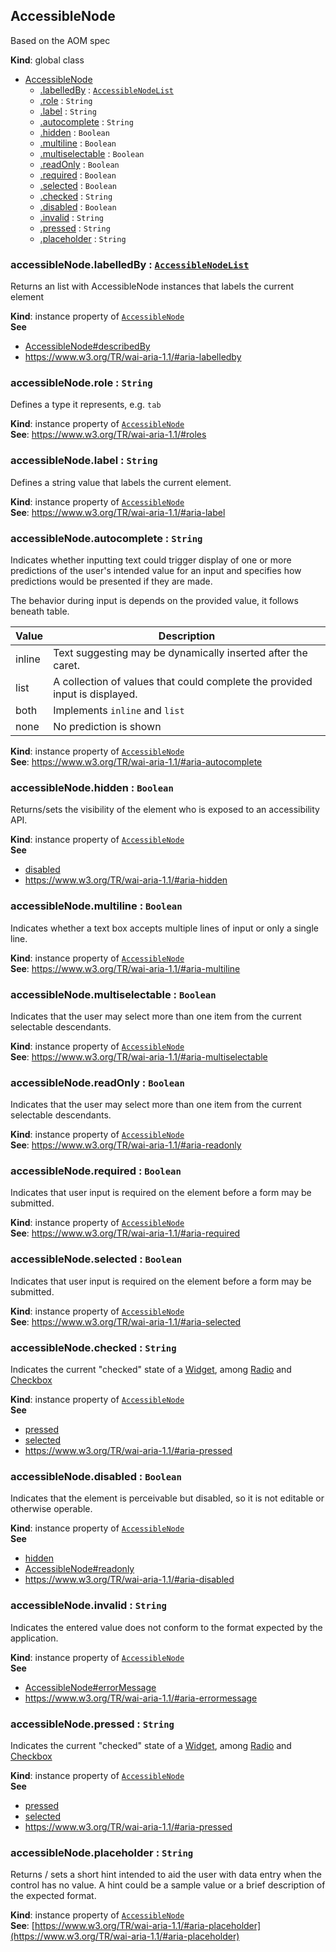 
<base href="D:\Personal\autotility./docs/">
<link rel="stylesheet" href="./dist/style.css" />
<a name="AccessibleNode"></a>

## AccessibleNode
Based on the AOM spec

**Kind**: global class  

* [AccessibleNode](#AccessibleNode)
    * [.labelledBy](#AccessibleNode+labelledBy) : [<code>AccessibleNodeList</code>](#AccessibleNodeList)
    * [.role](#AccessibleNode+role) : <code>String</code>
    * [.label](#AccessibleNode+label) : <code>String</code>
    * [.autocomplete](#AccessibleNode+autocomplete) : <code>String</code>
    * [.hidden](#AccessibleNode+hidden) : <code>Boolean</code>
    * [.multiline](#AccessibleNode+multiline) : <code>Boolean</code>
    * [.multiselectable](#AccessibleNode+multiselectable) : <code>Boolean</code>
    * [.readOnly](#AccessibleNode+readOnly) : <code>Boolean</code>
    * [.required](#AccessibleNode+required) : <code>Boolean</code>
    * [.selected](#AccessibleNode+selected) : <code>Boolean</code>
    * [.checked](#AccessibleNode+checked) : <code>String</code>
    * [.disabled](#AccessibleNode+disabled) : <code>Boolean</code>
    * [.invalid](#AccessibleNode+invalid) : <code>String</code>
    * [.pressed](#AccessibleNode+pressed) : <code>String</code>
    * [.placeholder](#AccessibleNode+placeholder) : <code>String</code>

<a name="AccessibleNode+labelledBy"></a>

### accessibleNode.labelledBy : [<code>AccessibleNodeList</code>](#AccessibleNodeList)
Returns an list with AccessibleNode instances that labels the current element

**Kind**: instance property of [<code>AccessibleNode</code>](#AccessibleNode)  
**See**

- [AccessibleNode#describedBy](AccessibleNode#describedBy)
- https://www.w3.org/TR/wai-aria-1.1/#aria-labelledby

<a name="AccessibleNode+role"></a>

### accessibleNode.role : <code>String</code>
Defines a type it represents, e.g. `tab`

**Kind**: instance property of [<code>AccessibleNode</code>](#AccessibleNode)  
**See**: https://www.w3.org/TR/wai-aria-1.1/#roles  
<a name="AccessibleNode+label"></a>

### accessibleNode.label : <code>String</code>
Defines a string value that labels the current element.

**Kind**: instance property of [<code>AccessibleNode</code>](#AccessibleNode)  
**See**: https://www.w3.org/TR/wai-aria-1.1/#aria-label  
<a name="AccessibleNode+autocomplete"></a>

### accessibleNode.autocomplete : <code>String</code>
Indicates whether inputting text could trigger display of one or more predictions of the user's
intended value for an input and specifies how predictions would be presented if they are made.

The behavior during input is depends on the provided value, it follows beneath table.

| Value  | 	Description |
| ------ | --- |
| inline | Text suggesting may be dynamically inserted after the caret.
| list   | A collection of values that could complete the provided input is displayed.
| both   | Implements `inline` and `list`
| none   | No prediction is shown

**Kind**: instance property of [<code>AccessibleNode</code>](#AccessibleNode)  
**See**: https://www.w3.org/TR/wai-aria-1.1/#aria-autocomplete  
<a name="AccessibleNode+hidden"></a>

### accessibleNode.hidden : <code>Boolean</code>
Returns/sets the visibility of the element who is exposed to an accessibility API.

**Kind**: instance property of [<code>AccessibleNode</code>](#AccessibleNode)  
**See**

- [disabled](#AccessibleNode+disabled)
- https://www.w3.org/TR/wai-aria-1.1/#aria-hidden

<a name="AccessibleNode+multiline"></a>

### accessibleNode.multiline : <code>Boolean</code>
Indicates whether a text box accepts multiple lines of input or only a single line.

**Kind**: instance property of [<code>AccessibleNode</code>](#AccessibleNode)  
**See**: https://www.w3.org/TR/wai-aria-1.1/#aria-multiline  
<a name="AccessibleNode+multiselectable"></a>

### accessibleNode.multiselectable : <code>Boolean</code>
Indicates that the user may select more than one item from the current selectable descendants.

**Kind**: instance property of [<code>AccessibleNode</code>](#AccessibleNode)  
**See**: https://www.w3.org/TR/wai-aria-1.1/#aria-multiselectable  
<a name="AccessibleNode+readOnly"></a>

### accessibleNode.readOnly : <code>Boolean</code>
Indicates that the user may select more than one item from the current selectable descendants.

**Kind**: instance property of [<code>AccessibleNode</code>](#AccessibleNode)  
**See**: https://www.w3.org/TR/wai-aria-1.1/#aria-readonly  
<a name="AccessibleNode+required"></a>

### accessibleNode.required : <code>Boolean</code>
Indicates that user input is required on the element before a form may be submitted.

**Kind**: instance property of [<code>AccessibleNode</code>](#AccessibleNode)  
**See**: https://www.w3.org/TR/wai-aria-1.1/#aria-required  
<a name="AccessibleNode+selected"></a>

### accessibleNode.selected : <code>Boolean</code>
Indicates that user input is required on the element before a form may be submitted.

**Kind**: instance property of [<code>AccessibleNode</code>](#AccessibleNode)  
**See**: https://www.w3.org/TR/wai-aria-1.1/#aria-selected  
<a name="AccessibleNode+checked"></a>

### accessibleNode.checked : <code>String</code>
Indicates the current "checked" state of a [Widget](#Widget), among [Radio](#Radio) and [Checkbox](#Checkbox)

**Kind**: instance property of [<code>AccessibleNode</code>](#AccessibleNode)  
**See**

- [pressed](#AccessibleNode+pressed)
- [selected](#AccessibleNode+selected)
- https://www.w3.org/TR/wai-aria-1.1/#aria-pressed

<a name="AccessibleNode+disabled"></a>

### accessibleNode.disabled : <code>Boolean</code>
Indicates that the element is perceivable but disabled, so it is not editable or otherwise operable.

**Kind**: instance property of [<code>AccessibleNode</code>](#AccessibleNode)  
**See**

- [hidden](#AccessibleNode+hidden)
- [AccessibleNode#readonly](AccessibleNode#readonly)
- https://www.w3.org/TR/wai-aria-1.1/#aria-disabled

<a name="AccessibleNode+invalid"></a>

### accessibleNode.invalid : <code>String</code>
Indicates the entered value does not conform to the format expected by the application.

**Kind**: instance property of [<code>AccessibleNode</code>](#AccessibleNode)  
**See**

- [AccessibleNode#errorMessage](AccessibleNode#errorMessage)
- https://www.w3.org/TR/wai-aria-1.1/#aria-errormessage

<a name="AccessibleNode+pressed"></a>

### accessibleNode.pressed : <code>String</code>
Indicates the current "checked" state of a [Widget](#Widget), among [Radio](#Radio) and [Checkbox](#Checkbox)

**Kind**: instance property of [<code>AccessibleNode</code>](#AccessibleNode)  
**See**

- [pressed](#AccessibleNode+pressed)
- [selected](#AccessibleNode+selected)
- https://www.w3.org/TR/wai-aria-1.1/#aria-pressed

<a name="AccessibleNode+placeholder"></a>

### accessibleNode.placeholder : <code>String</code>
Returns / sets a short hint intended to aid the user with data entry when the control has no value.
A hint could be a sample value or a brief description of the expected format.

**Kind**: instance property of [<code>AccessibleNode</code>](#AccessibleNode)  
**See**: [https://www.w3.org/TR/wai-aria-1.1/#aria-placeholder](https://www.w3.org/TR/wai-aria-1.1/#aria-placeholder)  

<script src="./dist/bundle.js" /></script>
		